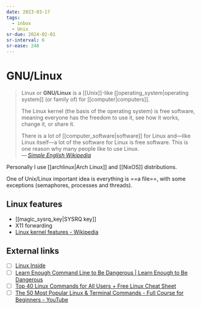 ```yaml
---
date: 2023-03-17
tags:
  - inbox
  - Unix
sr-due: 2024-02-01
sr-interval: 6
sr-ease: 248
---
```

# GNU/Linux

> Linux or **GNU/Linux** is a [[Unix]]-like [[operating_system|operating
> system]] (or family of) for [[computer|computers]].
>
> The Linux kernel (the basis of the operating system) is free software, meaning
> everyone has the freedom to use it, see how it works, change it, or share it.
>
> There is a lot of [[computer_software|software]] for Linux and—like Linux
> itself—a lot of the software for Linux is free software. This is one reason
> why many people like to use Linux.\
> — <cite>[Simple English Wikipedia](https://simple.wikipedia.org/wiki/Linux)</cite>

Personally I use [[archlinux|Arch Linux]] and [[NixOS]] distributions.

One of Unix/Linux important idea is everything is ==a file==, with some
exceptions (semaphores, processes and threads).

## Linux features

- [[magic_sysrq_key|SYSRQ key]]
- X11 forwarding
- [Linux kernel features - Wikipedia](https://en.wikipedia.org/wiki/Category:Linux_kernel_features)

## External links

- [ ] [Linux Inside](https://0xax.gitbooks.io/linux-insides/content/)
- [ ] [Learn Enough Command Line to Be Dangerous | Learn Enough to Be Dangerous](https://www.learnenough.com/command-line-tutorial)
- [ ] [Top 40 Linux Commands for All Users + Free Linux Cheat Sheet](https://www.hostinger.com/tutorials/linux-commands)
- [ ] [The 50 Most Popular Linux & Terminal Commands - Full Course for Beginners - YouTube](https://www.youtube.com/watch?v=ZtqBQ68cfJc)
